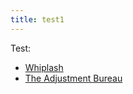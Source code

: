 ```yaml
---
title: test1
---
```


Test:
- [Whiplash](https://en.wikipedia.org/wiki/Whiplash_(2014_film))
- [The Adjustment Bureau](https://en.wikipedia.org/wiki/The_Adjustment_Bureau)